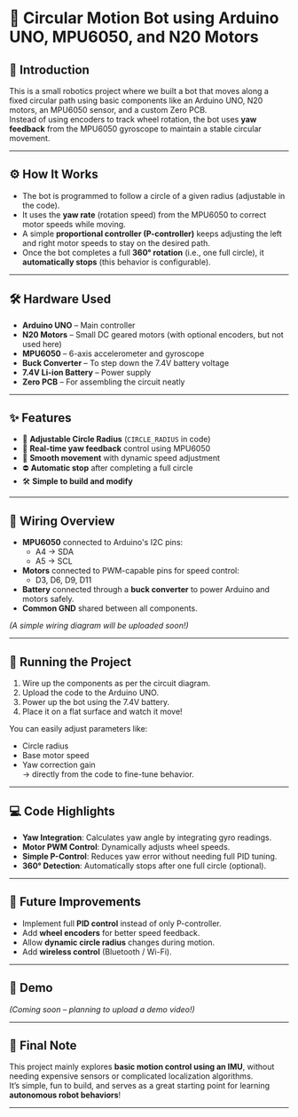 # 🤖 Circular Motion Bot using Arduino UNO, MPU6050, and N20 Motors

## 🧠 Introduction

This is a small robotics project where we built a bot that moves along a fixed circular path using basic components like an Arduino UNO, N20 motors, an MPU6050 sensor, and a custom Zero PCB.  
Instead of using encoders to track wheel rotation, the bot uses **yaw feedback** from the MPU6050 gyroscope to maintain a stable circular movement.

---

## ⚙️ How It Works

- The bot is programmed to follow a circle of a given radius (adjustable in the code).
- It uses the **yaw rate** (rotation speed) from the MPU6050 to correct motor speeds while moving.
- A simple **proportional controller (P-controller)** keeps adjusting the left and right motor speeds to stay on the desired path.
- Once the bot completes a full **360° rotation** (i.e., one full circle), it **automatically stops** (this behavior is configurable).

---

## 🛠️ Hardware Used

- **Arduino UNO** – Main controller
- **N20 Motors** – Small DC geared motors (with optional encoders, but not used here)
- **MPU6050** – 6-axis accelerometer and gyroscope
- **Buck Converter** – To step down the 7.4V battery voltage
- **7.4V Li-ion Battery** – Power supply
- **Zero PCB** – For assembling the circuit neatly

---

## ✨ Features

- 🛞 **Adjustable Circle Radius** (`CIRCLE_RADIUS` in code)
- 🔄 **Real-time yaw feedback** control using MPU6050
- 🚀 **Smooth movement** with dynamic speed adjustment
- ⛔ **Automatic stop** after completing a full circle
- 🛠️ **Simple to build and modify**

---

## 🔌 Wiring Overview

- **MPU6050** connected to Arduino's I2C pins:
  - A4 → SDA
  - A5 → SCL
- **Motors** connected to PWM-capable pins for speed control:
  - D3, D6, D9, D11
- **Battery** connected through a **buck converter** to power Arduino and motors safely.
- **Common GND** shared between all components.

*(A simple wiring diagram will be uploaded soon!)*

---

## 🚀 Running the Project

1. Wire up the components as per the circuit diagram.
2. Upload the code to the Arduino UNO.
3. Power up the bot using the 7.4V battery.
4. Place it on a flat surface and watch it move!

You can easily adjust parameters like:
- Circle radius
- Base motor speed
- Yaw correction gain  
→ directly from the code to fine-tune behavior.

---

## 💻 Code Highlights

- **Yaw Integration**: Calculates yaw angle by integrating gyro readings.
- **Motor PWM Control**: Dynamically adjusts wheel speeds.
- **Simple P-Control**: Reduces yaw error without needing full PID tuning.
- **360° Detection**: Automatically stops after one full circle (optional).

---

## 🌟 Future Improvements

- Implement full **PID control** instead of only P-controller.
- Add **wheel encoders** for better speed feedback.
- Allow **dynamic circle radius** changes during motion.
- Add **wireless control** (Bluetooth / Wi-Fi).

---

## 🎥 Demo

*(Coming soon – planning to upload a demo video!)*

---

## 📝 Final Note

This project mainly explores **basic motion control using an IMU**, without needing expensive sensors or complicated localization algorithms.  
It’s simple, fun to build, and serves as a great starting point for learning **autonomous robot behaviors**!

---
